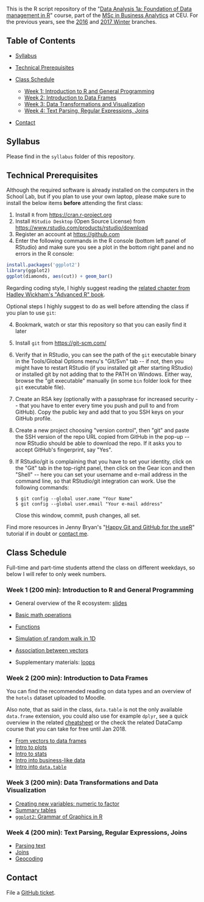 This is the R script repository of the "[Data Analysis 1a: Foundation of Data management in R](https://economics.ceu.edu/courses/data-analysis-1a-foundation-data-management-r)" course, part of the [MSc in Business Analytics](https://economics.ceu.edu/program/master-science-business-analytics) at CEU. For the previous years, see the [2016](https://github.com/daroczig/CEU-R-lab/tree/2016) and [2017 Winter](https://github.com/daroczig/CEU-R-lab/tree/2017) branches.

## Table of Contents

* [Syllabus](https://github.com/daroczig/CEU-R-lab#syllabus)
* [Technical Prerequisites](https://github.com/daroczig/CEU-R-lab#technical-prerequisites)
* [Class Schedule](https://github.com/daroczig/CEU-R-lab#class-schedule)

    * [Week 1: Introduction to R and General Programming](https://github.com/daroczig/CEU-R-lab#week-1-200-min-introduction-to-r-and-general-programming)
    * [Week 2: Introduction to Data Frames](https://github.com/daroczig/CEU-R-lab#week-2-200-min-introduction-to-data-frames)
    * [Week 3: Data Transformations and Visualization](https://github.com/daroczig/CEU-R-lab#week-3-200-min-data-transformations-and-data-visualization)
    * [Week 4: Text Parsing, Regular Expressions, Joins](https://github.com/daroczig/CEU-R-lab#week-4-200-min-text-parsing-regular-expressions-joins)

* [Contact](https://github.com/daroczig/CEU-R-lab#contacts)

## Syllabus

Please find in the `syllabus` folder of this repository.

## Technical Prerequisites

Although the required software is already installed on the computers in the School Lab, but if you plan to use your own laptop, please make sure to install the below items **before** attending the first class:

1. Install `R` from https://cran.r-project.org
2. Install `RStudio Desktop` (Open Source License) from https://www.rstudio.com/products/rstudio/download
3. Register an account at https://github.com
4. Enter the following commands in the R console (bottom left panel of RStudio) and make sure you see a plot in the bottom right panel and no errors in the R console:

```r
install.packages('ggplot2')
library(ggplot2)
ggplot(diamonds, aes(cut)) + geom_bar()
```

Regarding coding style, I highly suggest reading the [related chapter from Hadley Wickham's "Advanced R" book](http://adv-r.had.co.nz/Style.html).

Optional steps I highly suggest to do as well before attending the class if you plan to use `git`:

4. Bookmark, watch or star this repository so that you can easily find it later
5. Install `git` from https://git-scm.com/
6. Verify that in RStudio, you can see the path of the `git` executable binary in the Tools/Global Options menu's "Git/Svn" tab -- if not, then you might have to restart RStudio (if you installed git after starting RStudio) or installed git by not adding that to the PATH on Windows. Either way, browse the "git executable" manually (in some `bin` folder look for thee `git` executable file).
7. Create an RSA key (optionally with a passphrase for increased security -- that you have to enter every time you push and pull to and from GitHub). Copy the public key and add that to you SSH keys on your GitHub profile.
8. Create a new project choosing "version control", then "git" and paste the SSH version of the repo URL copied from GitHub in the pop-up -- now RStudio should be able to download the repo. If it asks you to accept GitHub's fingerprint, say "Yes".
9. If RStudio/git is complaining that you have to set your identity, click on the "Git" tab in the top-right panel, then click on the Gear icon and then "Shell" -- here you can set your username and e-mail address in the command line, so that RStudio/git integration can work. Use the following commands:

    ```
    $ git config --global user.name "Your Name"
    $ git config --global user.email "Your e-mail address"
    ```
    Close this window, commit, push changes, all set.

Find more resources in Jenny Bryan's "[Happy Git and GitHub for the useR](http://happygitwithr.com/)" tutorial if in doubt or [contact me](#contact).

## Class Schedule

Full-time and part-time students attend the class on different weekdays, so below I will refer to only week numbers.

### Week 1 (200 min): Introduction to R and General Programming

* General overview of the R ecosystem: [slides](http://bit.ly/CEU-R-1)
* [Basic math operations](https://github.com/daroczig/CEU-R-lab/blob/2018/1.R#L1)
* [Functions](https://github.com/daroczig/CEU-R-lab/blob/2018/1.R#L37)
* [Simulation of random walk in 1D](https://github.com/daroczig/CEU-R-lab/blob/2018/1.R#L90)
* [Association between vectors](https://github.com/daroczig/CEU-R-lab/blob/2018/1.R#L112)

* Supplementary materials: [loops](https://github.com/daroczig/CEU-R-lab/blob/2018/1-extra.R#L1)

### Week 2 (200 min): Introduction to Data Frames

You can find the recommended reading on data types and an overview of the `hotels` dataset uploaded to Moodle.

Also note, that as said in the class, `data.table` is not the only available `data.frame` extension, you could also use for example `dplyr`, see a quick overview in the related [cheatsheet](https://www.rstudio.com/wp-content/uploads/2015/02/data-wrangling-cheatsheet.pdf) or the check the related DataCamp course that you can take for free until Jan 2018.

* [From vectors to data frames](https://github.com/daroczig/CEU-R-lab/blob/2018/2.R#L1)
* [Intro to plots](https://github.com/daroczig/CEU-R-lab/blob/2018/2.R#L50)
* [Intro to stats](https://github.com/daroczig/CEU-R-lab/blob/2018/2.R#L97)
* [Intro into business-like data](https://github.com/daroczig/CEU-R-lab/blob/2018/2.R#L114)
* [Intro into `data.table`](https://github.com/daroczig/CEU-R-lab/blob/2018/2.R#L151)

### Week 3 (200 min): Data Transformations and Data Visualization

* [Creating new variables: numeric to factor](https://github.com/daroczig/CEU-R-lab/blob/2018/3.R#L9)
* [Summary tables](https://github.com/daroczig/CEU-R-lab/blob/2018/3.R#L50)
* [`ggplot2`: Grammar of Graphics in R](https://github.com/daroczig/CEU-R-lab/blob/2018/3.R#L129)

### Week 4 (200 min): Text Parsing, Regular Expressions, Joins

* [Parsing text](https://github.com/daroczig/CEU-R-lab/blob/2018/4.R#L4)
* [Joins](https://github.com/daroczig/CEU-R-lab/blob/2018/4.R#L64)
* [Geocoding](https://github.com/daroczig/CEU-R-lab/blob/2018/4.R#L117)

## Contact

File a [GitHub ticket](https://github.com/daroczig/CEU-R-lab/issues).
